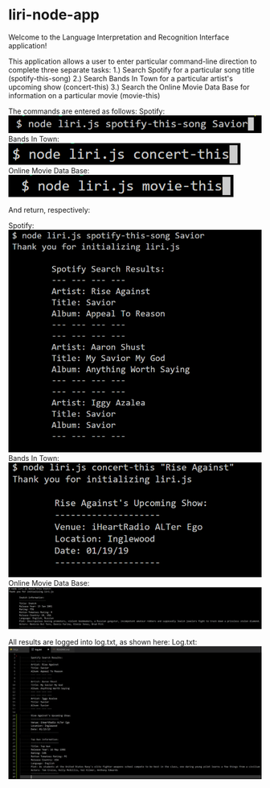 # liri-node-app
Welcome to the Language Interpretation and Recognition Interface application!

This application allows a user to enter particular command-line direction to complete three separate tasks:
  1.) Search Spotify for a particular song title (spotify-this-song)
  2.) Search Bands In Town for a particular artist's upcoming show (concert-this)
  3.) Search the Online Movie Data Base for information on a particular movie (movie-this)

The commands are entered as follows:
Spotify:
<img src="./images/spotify-command.png">
Bands In Town:
<img src="./images/bit-command.png">
Online Movie Data Base:
<img src="./images/omdb-command.png">

And return, respectively:

Spotify:
<img src="./images/spotify-result.png">
Bands In Town:
<img src="./images/bit-result.png">
Online Movie Data Base:
<img src="./images/omdb-result.png">

All results are logged into log.txt, as shown here:
Log.txt:
<img src="./images/log.png">
